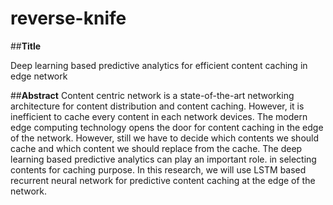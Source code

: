 # reverse-knife
##**Title**

Deep learning based predictive analytics for efficient content caching in edge network

##**Abstract**
Content centric network is a state-of-the-art networking architecture for content distribution and content caching. However, it is inefficient to cache every content in each network devices. The modern edge computing technology opens the door for content caching in the edge of the network. However, still we have to decide which contents we should cache and which content we should replace from the cache. The deep learning based predictive analytics can play an important role. in selecting contents for caching purpose. In this research, we will use LSTM based recurrent neural network for predictive content caching at the edge of the network.
